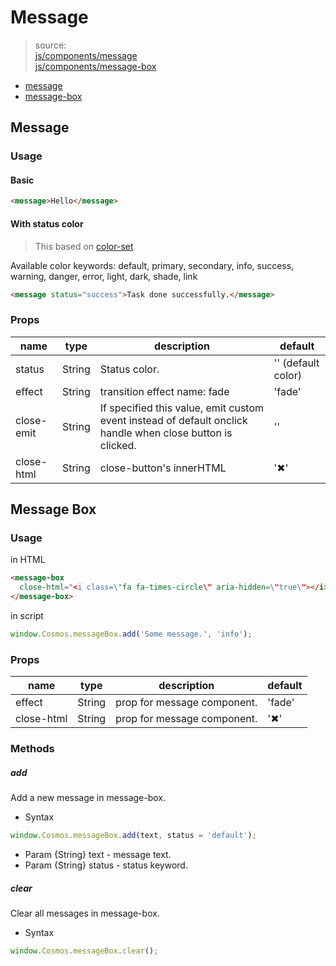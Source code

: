 # Message
> source:  
[js/components/message](../src/js/components/message.vue)  
[js/components/message-box](../src/js/components/message-box.vue)

- [message](#message)
- [message-box](#message-box)

## Message
### Usage
#### Basic
```html
<message>Hello</message>
```
#### With status color
> This based on [color-set](color-set)

Available color keywords: default, primary, secondary, info, success, warning, danger, error, light, dark, shade, link

```html
<message status="success">Task done successfully.</message>
```

### Props
| name | type | description | default |
| ---- | ---- | ----------- | ------- |
| status | String | Status color. | '' (default color) |
| effect | String | transition effect name: fade | 'fade' |
| close-emit | String | If specified this value, emit custom event instead of default onclick handle when close button is clicked. | '' |
| close-html | String | close-button's innerHTML | '✖' |

## Message Box
### Usage
in HTML
```html
<message-box
  close-html="<i class=\"fa fa-times-circle\" aria-hidden=\"true\"></i>">
</message-box>
```
in script
```js
window.Cosmos.messageBox.add('Some message.', 'info');
```

### Props
| name | type | description | default |
| ---- | ---- | ----------- | ------- |
| effect | String | prop for message component. | 'fade' |
| close-html | String | prop for message component. | '✖' |

### Methods
##### add
Add a new message in message-box.
- Syntax
```js
window.Cosmos.messageBox.add(text, status = 'default');
```
- Param {String} text - message text.
- Param {String} status - status keyword.

##### clear
Clear all messages in message-box.
- Syntax
```js
window.Cosmos.messageBox.clear();
```
